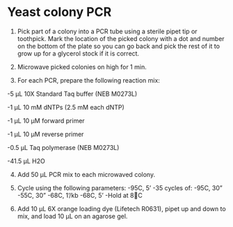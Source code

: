 # Yeast colony PCR

1. Pick part of a colony into a PCR tube using a sterile pipet tip or toothpick. Mark the location of the picked colony with a dot and number on the bottom of the plate so you can go back and pick the rest of it to grow up for a glycerol stock if it is correct.

2. Microwave picked colonies on high for 1 min.

3. For each PCR, prepare the following reaction mix:

  -5 μL 10X Standard Taq buffer (NEB M0273L)

  -1 μL 10 mM dNTPs (2.5 mM each dNTP)

  -1 μL 10 μM forward primer

  -1 μL 10 μM reverse primer

  -0.5 μL Taq polymerase (NEB M0273L)

  -41.5 μL H2O

4. Add 50 μL PCR mix to each microwaved colony.

5. Cycle using the following parameters:
-95C, 5’
-35 cycles of:
-95C, 30”
-55C, 30”
-68C, 1’/kb
-68C, 5’
-Hold at 8C

6. Add 10 μL 6X orange loading dye (Lifetech R0631), pipet up and down to mix, and load 10 μL on an agarose gel.
